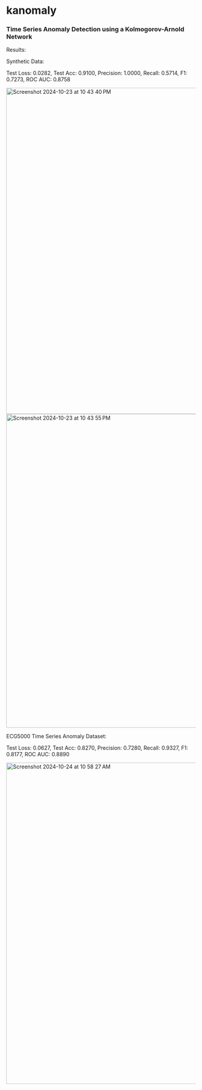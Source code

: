 # kanomaly
### Time Series Anomaly Detection using a Kolmogorov-Arnold Network

Results:

Synthetic Data:

Test Loss: 0.0282, Test Acc: 0.9100, Precision: 1.0000, Recall: 0.5714, F1: 0.7273, ROC AUC: 0.8758

<img width="868" alt="Screenshot 2024-10-23 at 10 43 40 PM" src="https://github.com/user-attachments/assets/d495f18d-3641-42e2-8e72-1d4185ce03dc">
<img width="835" alt="Screenshot 2024-10-23 at 10 43 55 PM" src="https://github.com/user-attachments/assets/9faf03fd-98ed-432c-aed6-11599c1a6ed9">



ECG5000 Time Series Anomaly Dataset:

Test Loss: 0.0627, Test Acc: 0.8270, Precision: 0.7280, Recall: 0.9327, F1: 0.8177, ROC AUC: 0.8890

<img width="855" alt="Screenshot 2024-10-24 at 10 58 27 AM" src="https://github.com/user-attachments/assets/cc290973-90b7-4b3b-9825-8c523c123a62">


